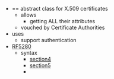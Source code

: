 * == abstract class for X.509 certificates
  * allows
    * getting ALL their attributes
  * vouched by Certificate Authorities
* uses
  * support authentication
* [RF5280](https://datatracker.ietf.org/doc/html/rfc5280)
  * syntax
    * [section4](https://datatracker.ietf.org/doc/html/rfc5280#section-4)
    * [section5](https://datatracker.ietf.org/doc/html/rfc5280#section-5)
    * 